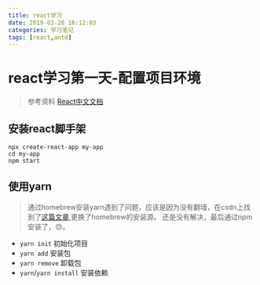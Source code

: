 ```yaml
---
title: react学习
date: 2019-03-20 16:12:03
categories: 学习笔记
tags: [react,antd]
---
```

# react学习第一天-配置项目环境

>参考资料
[React中文文档](https://zh-hans.reactjs.org/)

## 安装react脚手架

```
npx create-react-app my-app
cd my-app
npm start
```

## 使用yarn

> 通过homebrew安装yarn遇到了问题，应该是因为没有翻墙，在csdn上找到了[这篇文章](https://blog.csdn.net/qq_35624642/article/details/79682979),更换了homebrew的安装源。
> 还是没有解决，最后通过npm安装了，😓。


+ `yarn init`  初始化项目
+ `yarn add` 安装包
+ `yarn remove` 卸载包
+ `yarn`/`yarn install` 安装依赖
